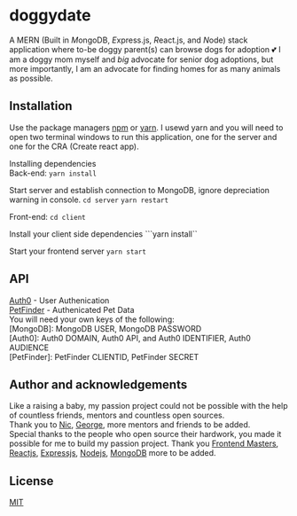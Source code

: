 # doggydate
A MERN (Built in *M*ongoDB, *E*xpress.js, *R*eact.js, and *N*ode) stack application where to-be doggy parent(s) can browse dogs for adoption 💕 I am a doggy mom myself and *big* advocate for senior dog adoptions, but more importantly, I am an advocate for finding homes for as many animals as possible.


## Installation 
Use the package managers [npm](https://www.npmjs.com) or [yarn](https://yarnpkg.com/lang/en/). I usewd yarn and you will need to open two terminal windows to run this application, one for the server and one for the CRA (Create react app). <br>

Installing dependencies <br>
Back-end: 
  ``` yarn install ```

  Start server and establish connection to MongoDB, ignore depreciation warning in console.
  ``` cd server ```
  ```yarn restart ``` 

Front-end:
  ```cd client```

  Install your client side dependencies
  ```yarn install``

  Start your frontend server
  ```yarn start```

## API
[Auth0](https://auth0.com/docs) - User Authenication 
<br>
[PetFinder](https://www.petfinder.com/developers/) - Authenicated Pet Data
<br>
You will need your own keys of the following: 
<br>[MongoDB]: MongoDB USER, MongoDB PASSWORD
<br>[Auth0]: Auth0 DOMAIN, Auth0 API, and Auth0 IDENTIFIER, Auth0 AUDIENCE
<br>[PetFinder]: PetFinder CLIENTID, PetFinder SECRET

## Author and acknowledgements
Like a raising a baby, my passion project could not be possible with the help of countless friends, mentors and countless open sources. <br>
Thank you to [Nic](https://github.com/nlacock), [George](https://github.com/gsong), more mentors and friends to be added. <br>
Special thanks to the people who open source their hardwork, you made it possible for me to build my passion project. Thank you [Frontend Masters](https://github.com/FrontendMasters), [Reactjs](https://reactjs.org), [Expressjs](https://expressjs.com/), [Nodejs](https://nodejs.org/en/), [MongoDB](https://www.mongodb.com/) more to be added.

## License
[MIT](https://choosealicense.com/licenses/mit/)